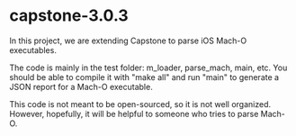 # capstone-3.0.3

In this project, we are extending Capstone to parse iOS Mach-O executables.

The code is mainly in the test folder: m_loader, parse_mach, main, etc. You should be able to compile it with "make all" and run "main" to generate a JSON report for a Mach-O executable.

This code is not meant to be open-sourced, so it is not well organized. However, hopefully, it will be helpful to someone who tries to parse Mach-O.
